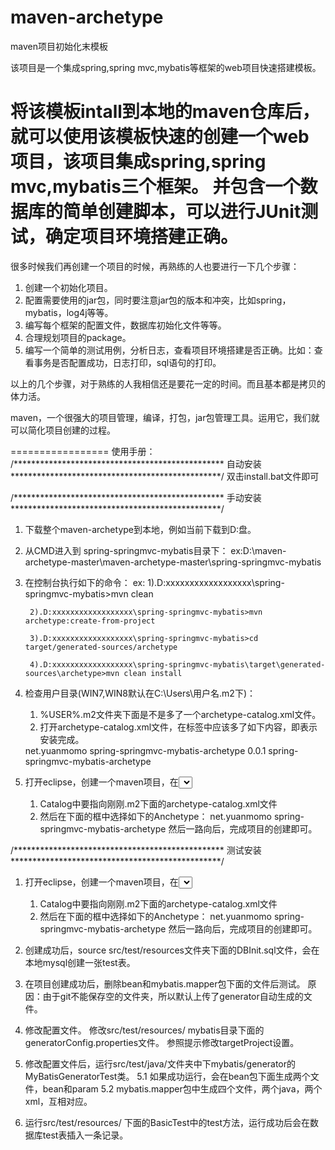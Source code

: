 maven-archetype
===============

maven项目初始化末模板


该项目是一个集成spring,spring mvc,mybatis等框架的web项目快速搭建模板。

将该模板intall到本地的maven仓库后，就可以使用该模板快速的创建一个web项目，该项目集成spring,spring mvc,mybatis三个框架。
并包含一个数据库的简单创建脚本，可以进行JUnit测试，确定项目环境搭建正确。
================

很多时候我们再创建一个项目的时候，再熟练的人也要进行一下几个步骤：
1. 创建一个初始化项目。
2. 配置需要使用的jar包，同时要注意jar包的版本和冲突，比如spring，mybatis，log4j等等。
3. 编写每个框架的配置文件，数据库初始化文件等等。
4. 合理规划项目的package。
5. 编写一个简单的测试用例，分析日志，查看项目环境搭建是否正确。比如：查看事务是否配置成功，日志打印，sql语句的打印。

以上的几个步骤，对于熟练的人我相信还是要花一定的时间。而且基本都是拷贝的体力活。

maven，一个很强大的项目管理，编译，打包，jar包管理工具。运用它，我们就可以简化项目创建的过程。

=================
使用手册：
/************************************************  自动安装  ************************************************/
双击install.bat文件即可

/************************************************  手动安装  ************************************************/
1. 下载整个maven-archetype到本地，例如当前下载到D:盘。
2. 从CMD进入到 spring-springmvc-mybatis目录下：
	ex:D:\maven-archetype-master\maven-archetype-master\spring-springmvc-mybatis
	
3. 在控制台执行如下的命令：
	ex: 1).D:xxxxxxxxxxxxxxxxxx\spring-springmvc-mybatis>mvn clean
	
	    2).D:xxxxxxxxxxxxxxxxxx\spring-springmvc-mybatis>mvn archetype:create-from-project
		
	    3).D:xxxxxxxxxxxxxxxxxx\spring-springmvc-mybatis>cd target/generated-sources/archetype
		
	    4).D:xxxxxxxxxxxxxxxxxx\spring-springmvc-mybatis\target\generated-sources\archetype>mvn clean install
4. 检查用户目录(WIN7,WIN8默认在C:\Users\用户名\.m2下)：
	1. %USER%\.m2文件夹下面是不是多了一个archetype-catalog.xml文件。
	2. 打开archetype-catalog.xml文件，在<archetypes>标签中应该多了如下内容，即表示安装完成。
	<archetype>
      <groupId>net.yuanmomo</groupId>
      <artifactId>spring-springmvc-mybatis-archetype</artifactId>
      <version>0.0.1</version>
      <description>spring-springmvc-mybatis-archetype</description>
    </archetype>
5. 打开eclipse，创建一个maven项目，在<select an Anchetype>页面中：
	1. Catalog中要指向刚刚.m2下面的archetype-catalog.xml文件
	2. 然后在下面的框中选择如下的Anchetype：
		<groupId>net.yuanmomo</groupId>
		<artifactId>spring-springmvc-mybatis-archetype</artifactId>
	然后一路向后，完成项目的创建即可。

	
/************************************************  测试安装  ************************************************/

1. 打开eclipse，创建一个maven项目，在<select an Anchetype>页面中：
	1. Catalog中要指向刚刚.m2下面的archetype-catalog.xml文件
	2. 然后在下面的框中选择如下的Anchetype：
		<groupId>net.yuanmomo</groupId>
		<artifactId>spring-springmvc-mybatis-archetype</artifactId>
	然后一路向后，完成项目的创建即可。
2. 创建成功后，source src/test/resources文件夹下面的DBInit.sql文件，会在本地mysql创建一张test表。
	
3.  在项目创建成功后，删除bean和mybatis.mapper包下面的文件后测试。
	原因：由于git不能保存空的文件夹，所以默认上传了generator自动生成的文件。

4. 修改配置文件。
	修改src/test/resources/ mybatis目录下面的generatorConfig.properties文件。
	参照提示修改targetProject设置。

5. 修改配置文件后，运行src/test/java/文件夹中下mybatis/generator的MyBatisGeneratorTest类。
	5.1 如果成功运行，会在bean包下面生成两个文件，bean和param
	5.2 mybatis.mapper包中生成四个文件，两个java，两个xml，互相对应。
6. 运行src/test/resources/ 下面的BasicTest中的test方法，运行成功后会在数据库test表插入一条记录。
	